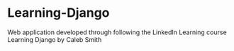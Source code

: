 # Learning-Django
Web application developed through following the LinkedIn Learning course Learning Django by Caleb Smith
